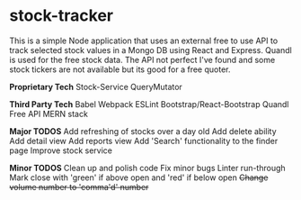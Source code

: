 # stock-tracker

This is a simple Node application that uses an external free to use API to track selected stock values in a Mongo DB using React and Express. Quandl is used for the free stock data. The API not perfect I've found and some stock tickers are not available but its good for a free quoter.
  
**Proprietary Tech**
  Stock-Service
  QueryMutator
  
**Third Party Tech**
  Babel
  Webpack
  ESLint
  Bootstrap/React-Bootstrap
  Quandl Free API
  MERN stack

**Major TODOS**
  Add refreshing of stocks over a day old
  Add delete ability
  Add detail view
  Add reports view
  Add 'Search' functionality to the finder page
  Improve stock service

**Minor TODOS**
  Clean up and polish code
  Fix minor bugs
  Linter run-through
  Mark close with 'green' if above open and 'red' if below open
  ~~Change volume number to 'comma'd' number~~
